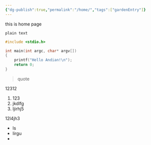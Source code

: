 ```yaml
---
{"dg-publish":true,"permalink":"/home/","tags":["gardenEntry"]}
---
```



this is home page

```
plain text
```


```c
#include <stdio.h>

int main(int argc, char* argv[])
{
	printf("Hello Andian!\n");
	return 0;
}
```


> quote


12312

1. 123
2. jkdlfg
3. ljirhj5

12l4jh3

* ls
* lirgu
* 